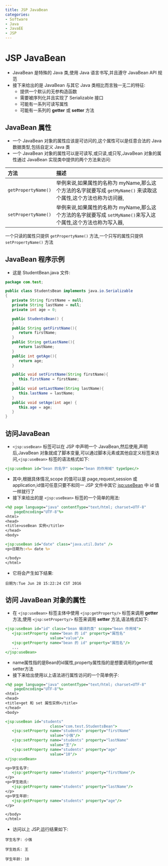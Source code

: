 ```yaml
---
title: JSP JavaBean
categories:
- Software
- Java
- JavaEE
- JSP
---
```

# JSP JavaBean

- JavaBean 是特殊的 Java 类,使用 Java 语言书写,并且遵守 JavaBean API 规范
- 接下来给出的是 JavaBean 与其它 Java 类相比而言独一无二的特征:
    - 提供一个默认的无参构造函数
    - 需要被序列化并且实现了 Serializable 接口
    - 可能有一系列可读写属性
    - 可能有一系列的 **getter** 或 **setter** 方法

## JavaBean 属性

- 一个 JavaBean 对象的属性应该是可访问的,这个属性可以是任意合法的 Java 数据类型,包括自定义 Java 类
- 一个 JavaBean 对象的属性可以是可读写,或只读,或只写,JavaBean 对象的属性通过 JavaBean 实现类中提供的两个方法来访问:

| 方法                | 描述                                                         |
| :------------------ | :----------------------------------------------------------- |
| `getPropertyName()` | 举例来说,如果属性的名称为 myName,那么这个方法的名字就要写成 `getMyName()` 来读取这个属性,这个方法也称为访问器, |
| `setPropertyName()` | 举例来说,如果属性的名称为 myName,那么这个方法的名字就要写成 `setMyName()`来写入这个属性,这个方法也称为写入器, |

一个只读的属性只提供 `getPropertyName()` 方法,一个只写的属性只提供 `setPropertyName()` 方法

## JavaBean 程序示例

- 这是 StudentBean.java 文件:

```java
package com.test;

public class StudentsBean implements java.io.Serializable
{
   private String firstName = null;
   private String lastName = null;
   private int age = 0;

   public StudentsBean() {
   }
   public String getFirstName(){
      return firstName;
   }
   public String getLastName(){
      return lastName;
   }
   public int getAge(){
      return age;
   }

   public void setFirstName(String firstName){
      this.firstName = firstName;
   }
   public void setLastName(String lastName){
      this.lastName = lastName;
   }
   public void setAge(int age) {
      this.age = age;
   }
}
```

## 访问JavaBean

- `<jsp:useBean>` 标签可以在 JSP 中声明一个 JavaBean,然后使用,声明后,JavaBean 对象就成了脚本变量,可以通过脚本元素或其他自定义标签来访问,`<jsp:useBean>` 标签的语法格式如下:

```jsp
<jsp:useBean id="bean 的名字" scope="bean 的作用域" typeSpec/>
```

- 其中,根据具体情况,scope 的值可以是 page,request,session 或 application,id值可任意只要不和同一 JSP 文件中其它 <jsp:useBean> 中 id 值一样就行了
- 接下来给出的是 `<jsp:useBean>` 标签的一个简单的用法:

```jsp
<%@ page language="java" contentType="text/html; charset=UTF-8"
    pageEncoding="UTF-8"%>
<html>
<head>
<title>useBean 实例</title>
</head>
<body>

<jsp:useBean id="date" class="java.util.Date" />
<p>日期为:<%= date %>

</body>
</html>
```

- 它将会产生如下结果:

```
日期为:Tue Jun 28 15:22:24 CST 2016
```

## 访问 JavaBean 对象的属性

- 在 `<jsp:useBean>` 标签主体中使用 `<jsp:getProperty/>` 标签来调用 **getter** 方法,使用 `<jsp:setProperty/>` 标签来调用 **setter** 方法,语法格式如下:

```jsp
<jsp:useBean id="id" class="bean 编译的类" scope="bean 作用域">
   <jsp:setProperty name="bean 的 id" property="属性名"
                    value="value"/>
   <jsp:getProperty name="bean 的 id" property="属性名"/>
   ...
</jsp:useBean>
```

- name属性指的是Bean的id属性,property属性指的是想要调用的getter或setter方法
- 接下来给出使用以上语法进行属性访问的一个简单例子:

```jsp
<%@ page language="java" contentType="text/html; charset=UTF-8"
    pageEncoding="UTF-8"%>
<html>
<head>
<title>get 和 set 属性实例</title>
</head>
<body>

<jsp:useBean id="students"
                    class="com.test.StudentsBean">
   <jsp:setProperty name="students" property="firstName"
                    value="小强"/>
   <jsp:setProperty name="students" property="lastName"
                    value="王"/>
   <jsp:setProperty name="students" property="age"
                    value="10"/>
</jsp:useBean>

<p>学生名字:
   <jsp:getProperty name="students" property="firstName"/>
</p>
<p>学生姓氏:
   <jsp:getProperty name="students" property="lastName"/>
</p>
<p>学生年龄:
   <jsp:getProperty name="students" property="age"/>
</p>

</body>
</html>
```

- 访问以上 JSP,运行结果如下:

```
学生名字: 小强

学生姓氏: 王

学生年龄: 10
```